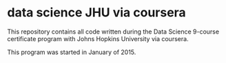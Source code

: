# data science JHU via coursera

This repository contains all code written during the Data Science 9-course certificate program with 
Johns Hopkins University via coursera.

This program was started in January of 2015.
